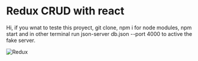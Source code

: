# Redux CRUD with react

Hi, if you wnat to teste this proyect, git clone, npm i for node modules, npm start  and in other terminal run json-server db.json --port 4000 to active the fake server.

![Redux](https://user-images.githubusercontent.com/51522362/122140020-d2b76e00-ce0f-11eb-93b3-4d89adc0bc0f.png)
